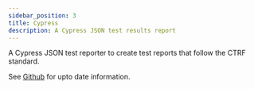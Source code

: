 ```yaml
---
sidebar_position: 3
title: Cypress
description: A Cypress JSON test results report
---
```


A Cypress JSON test reporter to create test reports that follow the CTRF standard.

See [Github](https://github.com/ctrf-io/cypress-ctrf-json-reporter) for upto date information.

